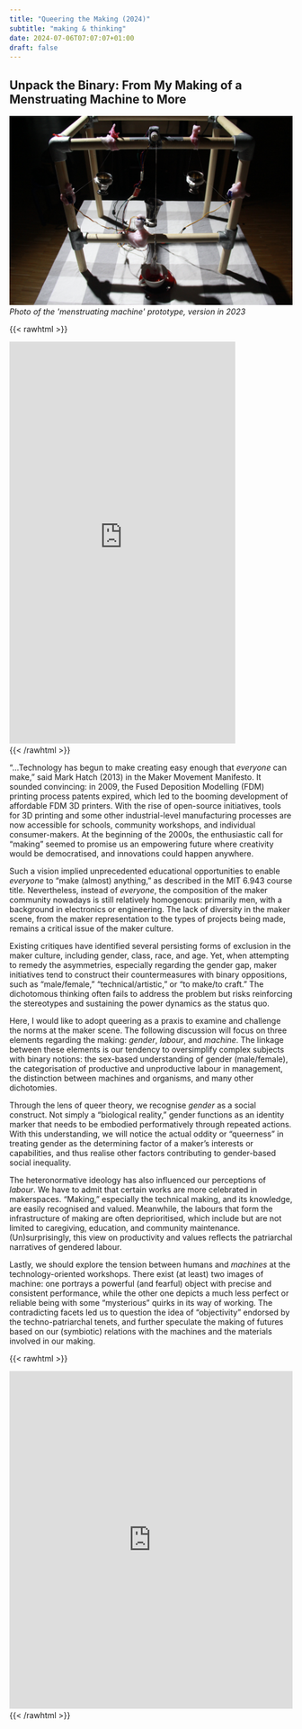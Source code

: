 ```yaml
---
title: "Queering the Making (2024)"
subtitle: "making & thinking"
date: 2024-07-06T07:07:07+01:00
draft: false
---
```


## Unpack the Binary: From My Making of a Menstruating Machine to More

[![Mechanical Menstruation Installation Prototype Overview](./images/2024--lu-spill-overall.jpg)](./images/2024--lu-spill-overall.jpg)
*Photo of the 'menstruating machine' prototype, version in 2023*

{{< rawhtml >}} 
<div style="margin:auto;"><iframe width="402" height="714" src="https://www.youtube.com/embed/hEh1hG7DUSw" title="SPILL - demo part 2" frameborder="0" allow="accelerometer; autoplay; clipboard-write; encrypted-media; gyroscope; picture-in-picture; web-share" referrerpolicy="strict-origin-when-cross-origin" allowfullscreen></iframe></div>
{{< /rawhtml >}}

“…Technology has begun to make creating easy enough that *everyone* can make,” said Mark Hatch (2013) in the Maker Movement Manifesto. It sounded convincing: in 2009, the Fused Deposition Modelling (FDM) printing process patents expired, which led to the booming development of affordable FDM 3D printers. With the rise of open-source initiatives, tools for 3D printing and some other industrial-level manufacturing processes are now accessible for schools, community workshops, and individual consumer-makers. At the beginning of the 2000s, the enthusiastic call for “making” seemed to promise us an empowering future where creativity would be democratised, and innovations could happen anywhere. 

Such a vision implied unprecedented educational opportunities to enable *everyone* to “make (almost) anything,” as described in the MIT 6.943 course title. Nevertheless, instead of *everyone*, the composition of the maker community nowadays is still relatively homogenous: primarily men, with a background in electronics or engineering. The lack of diversity in the maker scene, from the maker representation to the types of projects being made, remains a critical issue of the maker culture. 

Existing critiques have identified several persisting forms of exclusion in the maker culture, including gender, class, race, and age. Yet, when attempting to remedy the asymmetries, especially regarding the gender gap, maker initiatives tend to construct their countermeasures with binary oppositions, such as “male/female,” “technical/artistic,” or “to make/to craft.” The dichotomous thinking often fails to address the problem but risks reinforcing the stereotypes and sustaining the power dynamics as the status quo. 

Here, I would like to adopt queering as a praxis to examine and challenge the norms at the maker scene. The following discussion will focus on three elements regarding the making: *gender*, *labour*, and *machine*. The linkage between these elements is our tendency to oversimplify complex subjects with binary notions: the sex-based understanding of gender (male/female), the categorisation of productive and unproductive labour in management, the distinction between machines and organisms, and many other dichotomies. 

Through the lens of queer theory, we recognise *gender* as a social construct. Not simply a “biological reality,” gender functions as an identity marker that needs to be embodied performatively through repeated actions. With this understanding, we will notice the actual oddity or “queerness” in treating gender as the determining factor of a maker’s interests or capabilities, and thus realise other factors contributing to gender-based social inequality. 

The heteronormative ideology has also influenced our perceptions of *labour*. We have to admit that certain works are more celebrated in makerspaces. “Making,” especially the technical making, and its knowledge, are easily recognised and valued. Meanwhile, the labours that form the infrastructure of making are often deprioritised, which include but are not limited to caregiving, education, and community maintenance. (Un)surprisingly, this view on productivity and values reflects the patriarchal narratives of gendered labour. 

Lastly, we should explore the tension between humans and *machines* at the technology-oriented workshops. There exist (at least) two images of machine: one portrays a powerful (and fearful) object with precise and consistent performance, while the other one depicts a much less perfect or reliable being with some “mysterious” quirks in its way of working. The contradicting facets led us to question the idea of “objectivity” endorsed by the techno-patriarchal tenets, and further speculate the making of futures based on our (symbiotic) relations with the machines and the materials involved in our making.

{{< rawhtml >}} 
<div style="margin:auto;"><iframe width="100%" height="600" src="https://www.youtube.com/embed/6LwinBfyyfM" title="SPILL - Prototype 2024" frameborder="0" allow="accelerometer; autoplay; clipboard-write; encrypted-media; gyroscope; picture-in-picture; web-share" referrerpolicy="strict-origin-when-cross-origin" allowfullscreen></iframe></div>
{{< /rawhtml >}}